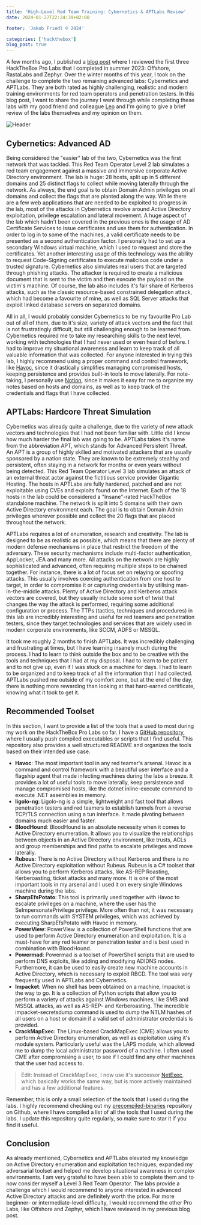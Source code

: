 ```yaml
---
title: 'High-Level Red Team Training: Cybernetics & APTLabs Review'
date: 2024-01-27T22:24:39+02:00

footer: 'Jakob Friedl © 2024' 

categories: ['hackthebox']
blog_post: true
---
```


A few months ago, I published a [blog post](/blog/offshore-rastalabs-zephyr) where I reviewed the first three HackTheBox Pro Labs that I completed in summer 2023: Offshore, RastaLabs and Zephyr. Over the winter months of this year, I took on the challenge to complete the two remaining advanced labs: Cybernetics and APTLabs. They are both rated as highly challenging, realistic and modern training environments for red team operators and penetration testers. In this blog post, I want to share the journey I went through while completing these labs with my good friend and colleague [Leo](https://leosmith.wtf/) and I'm going to give a brief review of the labs themselves and my opinion on them.

![Header](/img/htb-labs-2/labs.png)

## Cybernetics: Advanced AD

 Being considered the "easier" lab of the two, Cybernetics was the first network that was tackled. This Red Team Operator Level 2 lab simulates a red team engagement against a massive and immersive corporate Active Directory environment. The lab is huge: 28 hosts, split up in 5 different domains and 25 distinct flags to collect while moving laterally through the network. As always, the end goal is to obtain Domain Admin privileges on all domains and collect the flags that are planted along the way. While there are a few web applications that are needed to be exploited to progress in the lab, most of the attacks in Cybernetics revolve around Active Directory exploitation, privilege escalation and lateral movement. A huge aspect of the lab which hadn't been covered in the previous ones is the usage of AD Certificate Services to issue certificates and use them for authentication. In order to log in to some of the machines, a valid certificate needs to be presented as a second authentication factor. I personally had to set up a secondary Windows virtual machine, which I used to request and store the certificates. Yet another interesting usage of this technology was the ability to request Code-Signing certificates to execute malicious code under a trusted signature. Cybernetics also simulates real users that are targeted through phishing attacks. The attacker is required to create a malicious document that is sent to the victim and then execute the payload on the victim's machine. Of course, the lab also includes it's fair share of Kerberos attacks, such as the classic resource-based constrained delegation attack, which had become a favourite of mine, as well as SQL Server attacks that exploit linked database servers on separated domains.

All in all, I would probably consider Cybernetics to be my favourite Pro Lab out of all of them, due to it's size, variety of attack vectors and the fact that is not frustratingly difficult, but still challenging enough to be learned from. Cybernetics required me to take my researching skills to the next level, working with technologies that I had never used or even heard of before. I had to improve my situational awareness and learn to keep track of all valuable information that was collected. For anyone interested in trying this lab, I highly recommend using a proper command and control framework, like [Havoc](https://github.com/HavocFramework/Havoc/), since it drastically simplifies managing compromised hosts, keeping persistence and provides built-in tools to move laterally. For note-taking, I personally use [Notion](https://www.notion.so/product), since it makes it easy for me to organize my notes based on hosts and domains, as well as to keep track of the credentials and flags that I have collected.

## APTLabs: Hardcore Threat Simulation

 Cybernetics was already quite a challenge, due to the variety of new attack vectors and technologies that I had not been familiar with. Little did I know how much harder the final lab was going to be. APTLabs takes it's name from the abbreviation APT, which stands for Advanced Persistent Threat. An APT is a group of highly skilled and motivated attackers that are usually sponsored by a nation state. They are known to be extremely stealthy and persistent, often staying in a network for months or even years without being detected. This Red Team Operator Level 3 lab simulates an attack of an external threat actor against the fictitious service provider Gigantic Hosting. The hosts in APTLabs are fully hardened, patched and are not exploitable using CVEs and exploits found on the Internet. Each of the 18 hosts in the lab could be considered a "Insane"-rated HackTheBox standalone machine. The network is split into 5 domains with their own Active Directory environment each. The goal is to obtain Domain Admin privileges wherever possible and collect the 20 flags that are placed throughout the network.

APTLabs requires a lot of enumeration, research and creativity. The lab is designed to be as realistic as possible, which means that there are plenty of modern defense mechanisms in place that restrict the freedom of the adversary. These security mechanisms include multi-factor authentication, AppLocker, JEA and many more. All attacks on the network are highly sophisticated and advanced, often requiring multiple steps to be chained together. For instance, there is a lot of focus set on relaying or spoofing attacks. This usually involves coercing authentication from one host to target, in order to compromise it or capturing credentials by utilising man-in-the-middle attacks. Plenty of Active Directory and Kerberos attack vectors are covered, but they usually include some sort of twist that changes the way the attack is performed, requiring some additional configuration or process. The TTPs (tactics, techniques and procedures) in this lab are incredibly interesting and useful for red teamers and penetration testers, since they target technologies and services that are widely used in modern corporate environments, like SCCM, ADFS or MSSQL.

It took me roughly 2 months to finish APTLabs. It was incredibly challenging and frustrating at times, but I have learning insanely much during the process. I had to learn to think outside the box and to be creative with the tools and techniques that I had at my disposal. I had to learn to be patient and to not give up, even if I was stuck on a machine for days. I had to learn to be organized and to keep track of all the information that I had collected. APTLabs pushed me outside of my comfort zone, but at the end of the day, there is nothing more rewarding than looking at that hard-earned certificate, knowing what it took to get it.

## Recommended Toolset

In this section, I want to provide a list of the tools that a used to most during my work on the HackTheBox Pro Labs so far. I have a [GitHub repository](https://github.com/jakobfriedl/precompiled-binaries), where I usually push compiled executables or scripts that I find useful. This repository also provides a well structured README and organizes the tools based on their intended use case. 

- **Havoc**: The most important tool in any red teamer's arsenal. Havoc is a command and control framework with a beautiful user interface and a flagship agent that made infecting machines during the labs a breeze. It provides a lot of useful tools to move laterally, keep persistence and manage compromised hosts, like the dotnet inline-execute command to execute .NET assemblies in memory.
- **ligolo-ng**: Ligolo-ng is a simple, lightweight and fast tool that allows penetration testers and red teamers to establish tunnels from a reverse TCP/TLS connection using a tun interface. It made pivoting between domains much easier and faster.
- **BloodHound**: BloodHound is an absolute necessity when it comes to Active Directory enumeration. It allows you to visualize the relationships between objects in an Active Directory environment, like trusts, ACLs and group memberships and find paths to escalate privileges and move laterally.
- **Rubeus**: There is no Active Directory without Kerberos and there is no Active Directory exploitation without Rubeus. Rubeus is a C# toolset that allows you to perform Kerberos attacks, like AS-REP Roasting, Kerberoasting, ticket attacks and many more. It is one of the most important tools in my arsenal and I used it on every single Windows machine during the labs.
- **SharpEfsPotato**: This tool is primarily used together with Havoc to escalate privileges on a machine, where the user has the SeImpersonatePrivilege privilege. More often than not, it was necessary to run commands with SYSTEM privileges, which was achieved by executing SharpEfsPotato with Havoc in memory.
- **PowerView**: PowerView is a collection of PowerShell functions that are used to perform Active Directory enumeration and exploitation. It is a must-have for any red teamer or penetration tester and is best used in combination with BloodHound.
- **Powermad**: Powermad is a toolset of PowerShell scripts that are used to perform DNS exploits, like adding and modifying ADIDNS nodes. Furthermore, it can be used to easily create new machine accounts in Active Directory, which is necessary to exploit RBCD. The tool was very frequently used in APTLabs and Cybernetics.
- **Impacket**: When no shell has been obtained on a machine, Impacket is the way to go. It is a collection of Python scripts that allow you to perform a variety of attacks against Windows machines, like SMB and MSSQL attacks, as well as AS-REP- and Kerberoasting. The incredible impacket-secretsdump command is used to dump the NTLM hashes of all users on a host or domain if a valid set of administrator credentials is provided.
- **CrackMapExec**: The Linux-based CrackMapExec (CME) allows you to perform Active Directory enumeration, as well as exploitation using it's module system. Particularly useful was the LAPS module, which allowed me to dump the local administrator password of a machine. I often used CME after compromising a user, to see if I could find any other machines that the user had access to.

> Edit: Instead of CrackMapExec, I now use it's successor [NetExec](https://github.com/Pennyw0rth/NetExec), which basically works the same way, but is more actively maintained and has a few additional features.

Remember, this is only a small selection of the tools that I used during the labs. I highly recommend checking out my [precompiled-binaries](https://github.com/jakobfriedl/precompiled-binaries) repository on Github, where I have compiled a list of all the tools that I used during the labs. I update this repository quite regularly, so make sure to star it if you find it useful.

## Conclusion

As already mentioned, Cybernetics and APTLabs elevated my knowledge on Active Directory enumeration and exploitation techniques, expanded my adversarial toolset and helped me develop situational awareness in complex environments. I am very grateful to have been able to complete them and to now consider myself a Level 3 Red Team Operator. The labs provide a challenge which I would recommend to anyone interested in advanced Active Directory attacks and are definitely worth the price. For more beginner- or intermediate-level difficulty, I would recommend the other Pro Labs, like Offshore and Zephyr, which I have reviewed in my previous blog post.